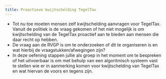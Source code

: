 ```yaml
---
title: Proactieve kwijtschelding TegelTax
---
```

- Tot nu toe moeten mensen zelf kwijtschelding aanvragen voor TegelTax. Vanuit de politiek is de vraag gekomen of het niet mogelijk is om kwijtschelding van de TegelTax proactief aan te bieden aan mensen die daar recht op hebben.
- De vraag aan de RVGP is om te onderzoeken of dit te organiseren is en wat hierbij de vraagstukken/afwegingen zijn?
- In deze oefening stappen jullie als groep in het moment om te bespreken of het uitvoerbaar is om met behulp van een algoritmisch systeem vast te stellen wie er in aanmerking komen voor kwijtschelding van TegelTax en wat hiervan de voors en tegens zijn.